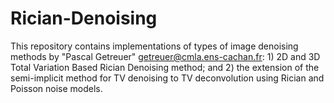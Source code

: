 # Rician-Denoising

This repository contains implementations of types of image denoising methods by "Pascal Getreuer" getreuer@cmla.ens-cachan.fr: 1) 2D and 3D Total Variation Based Rician Denoising method; and 2) the extension of the semi-implicit method for TV denoising to TV deconvolution using Rician and Poisson noise models.
